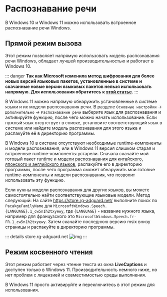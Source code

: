 # Распознавание речи

В Windows 10 и Windows 11 можно использовать встроенное распознавание речи Windows.

## Прямой режим вызова

Этот режим позволяет напрямую использовать модель распознавания речи Windows, обладает лучшей производительностью и работает в Windows 10.

::: danger
**Так как Microsoft изменила метод шифрования для более новых версий языковых пакетов, установленные в системе и скачанные новые версии языковых пакетов нельзя использовать напрямую. Для использования обратитесь к [этой статье](https://www.bilibili.com/read/cv42198812/).**
:::

В Windows 11 можно напрямую обнаружить установленные в системе языки и их модели распознавания речи. В разделе `Основные настройки` -> `Дополнительно` -> `Распознавание речи` выберите язык для распознавания и активируйте функцию, после чего можно начать использование. Если нужный язык отсутствует в списке, установите соответствующий язык в системе или найдите модель распознавания для этого языка и распакуйте её в директорию программы.

В Windows 10 в системе отсутствуют необходимые runtime-компоненты и модели распознавания; или в Windows 11 версия слишком старая и встроенные runtime-компоненты устарели. Сначала скачайте мой готовый пакет [runtime и модели распознавания для китайского, японского и английского языков](https://lunatranslator.org/Resource/DirectLiveCaptions.zip), распакуйте его в директорию программы, после чего программа сможет обнаружить мои готовые runtime-компоненты и модели распознавания, что позволит использовать эту функцию.

Если нужны модели распознавания для других языков, вы можете самостоятельно найти соответствующие языковые модели. Метод следующий:
На сайте https://store.rg-adguard.net/ выполните поиск по `PacakgeFamilyName` для `MicrosoftWindows.Speech.{LANGUAGE}.1_cw5n1h2txyewy`, где `{LANGUAGE}` - название нужного языка, например для французского это `MicrosoftWindows.Speech.fr-FR.1_cw5n1h2txyewy`. Затем скачайте последнюю версию msix внизу страницы и распакуйте в директорию программы.

::: details store.rg-adguard.net
![img](https://image.lunatranslator.org/zh/srpackage.png)
:::

## Режим косвенного чтения

Этот режим работает через чтение текста из окна **LiveCaptions** и доступен только в Windows 11. Производительность немного ниже, но нет проблем с лицензией и совместимостью среды выполнения.

В Windows 11 просто активируйте и переключитесь в этот режим для использования.
